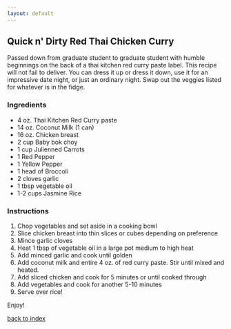 ```yaml
---
layout: default
---
```


<!---
This is a comment. Note the triple dash to start, but double to end
-->

## Quick n' Dirty Red Thai Chicken Curry 
<!---
Fred Carter -> github -> fmc3
-->

Passed down from graduate student to graduate student with humble beginnings on the back of a thai kitchen red curry paste label. This recipe will not fail to deliver. You can dress it up or dress it down, use it for an impressive date night, or just an ordinary night. Swap out the veggies listed for whatever is in the fidge.  

### Ingredients
- 4 oz. Thai Kitchen Red Curry paste 
- 14 oz. Coconut Milk (1 can)
- 16 oz. Chicken breast 
- 2 cup Baby bok choy 
- 1 cup Julienned Carrots 
- 1 Red Pepper 
- 1 Yellow Pepper 
- 1 head of Broccoli
- 2 cloves garlic 
- 1 tbsp vegetable oil
- 1-2 cups Jasmine Rice 


### Instructions
1. Chop vegetables and set aside in a cooking bowl 
2. Slice chicken breast into thin slices or cubes depending on preference 
3. Mince garlic cloves
3. Heat 1 tbsp of vegetable oil in a large pot medium to high heat
4. Add minced garlic and cook until golden 
5. Add coconut milk and entire 4 oz. of red curry paste. Stir until mixed and heated.  
6. Add sliced chicken and cook for 5 minutes or until cooked through
7. Add vegetables and cook for another 5-10 minutes
8. Serve over rice!

Enjoy!

<!--
Keep this link to return to the index
-->
[back to index](../)